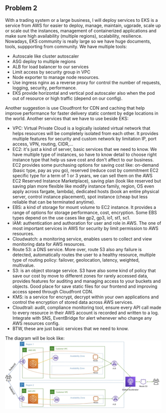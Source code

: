 
## Problem 2

With a trading system or a large business, I will deploy services to EKS is a service from AWS for easier to deploy, manage, maintain, ugprade, scale up or scale out the instances, management of containerized applications and make sure high availability (multiple regions), scalability, resilience. Nowadays, EKS community is really large so we have huge documents, tools, suppporting from community. We have multiple tools:
- Autoscale like cluster autoscaler
- ASG deploy to multiple regions
- ALB for load balancer to our services
- Limit access by security group in VPC
- Node exporter to manage node resources.
- Use ingress nginx as a reverse proxy for control the number of requests, logging, security, performance.
- EKS provide horizontal and vertical pod autoscaler also when the pod out of resource or high traffic (depend on our config).

Another suggestion is use Cloudfront for CDN and caching that help improve performance for faster delivery static content by edge locations in the world.
Another services that we have to use beside EKS:
- VPC: Virtual Private Cloud is a logically isolated virtual network that helps resources will be completely isolated from each other. It provides multiple features for security and custom network by limitation IP, port access, VPN, routing, CIDR,...
- EC2: it's just a kind of server, basic services that we need to know. We have multiple type of instances, so have to know detail to choose right instance type that help us save cost and don't affect to our business. EC2 provides some purchasing options for saving cost like: on-demand (basic type, pay as you go), reserved (reduce cost by commitment EC2 specific type for a term of 1 or 3 years, we can sell them on the AWS EC2 Reserved Instance Marketplace), saving plan (look like reserved but saving plan more flexible like modify instance family, region, OS even apply across fargate, lambda), dedicated hosts (book an entire physical server, control instance placement), spot instance (cheap but less reliable that can be terminated anytime).
- EBS: a kind of storage for mount volume to EC2 instance. It provides a range of options for storage performance, cost, encryption. Some EBS types depend on the use cases like gp2, gp3, io1, st1, sc1.
- IAM: authentication and authoration for user and role in AWS. The one of most important services in AWS for security by limit permission to AWS resources.
- Cloudwatch: a monitoring service, enables users to collect and view monitoring data for AWS resources.
- Route 53: a DNS service. More over, route 53 also any failure is detected, automatically routes the user to a healthy resource, multiple type of routing policy: failover, geolocation, latency, weighted, multivalue.
- S3: is an object storage service. S3 have also some kind of policy that save our cost by move to different zones for rarely accessed data, provides features for auditing and managing access to your buckets and objects. Good place for save static files for our frontend and improving access speed through Cloudfront CDN.
- KMS: is a service for encrypt, decrypt within your own applications and control the encryption of stored data across AWS services.
- Cloudtrail: audit, compliance monitoring tool, ensure every API call made to every resource in their AWS account is recorded and written to a log. Integrate with SNS, EventBridge for alert whenever who change any AWS resources config.
- BTW, these are just basic services that we need to know.

The diagram will be look like:
![alt text](image.png)


